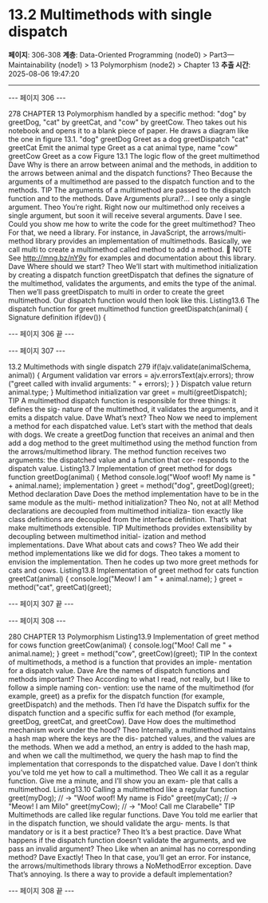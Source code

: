 # 13.2 Multimethods with single dispatch

**페이지**: 306-308
**계층**: Data-Oriented Programming (node0) > Part3—Maintainability (node1) > 13 Polymorphism (node2) > Chapter 13
**추출 시간**: 2025-08-06 19:47:20

---


--- 페이지 306 ---

278 CHAPTER 13 Polymorphism
handled by a specific method: "dog" by greetDog, "cat" by greetCat, and
"cow" by greetCow.
Theo takes out his notebook and opens it to a blank piece of paper. He draws a diagram
like the one in figure 13.1.
"dog" greetDog
Greet as a dog
greetDispatch "cat" greetCat
Emit the animal type Greet as a cat
animal
type, name "cow" greetCow
Greet as a cow
Figure 13.1 The logic flow
of the greet multimethod
Dave Why is there an arrow between animal and the methods, in addition to the
arrows between animal and the dispatch functions?
Theo Because the arguments of a multimethod are passed to the dispatch function
and to the methods.
TIP The arguments of a multimethod are passed to the dispatch function and to the
methods.
Dave Arguments plural?... I see only a single argument.
Theo You’re right. Right now our multimethod only receives a single argument, but
soon it will receive several arguments.
Dave I see. Could you show me how to write the code for the greet multimethod?
Theo For that, we need a library. For instance, in JavaScript, the arrows/multi-
method library provides an implementation of multimethods. Basically, we call
multi to create a multimethod called method to add a method.
 NOTE See http://mng.bz/nY9v for examples and documentation about this library.
Dave Where should we start?
Theo We’ll start with multimethod initialization by creating a dispatch function
greetDispatch that defines the signature of the multimethod, validates the
arguments, and emits the type of the animal. Then we’ll pass greetDispatch
to multi in order to create the greet multimethod. Our dispatch function
would then look like this.
Listing13.6 The dispatch function for greet multimethod
function greetDispatch(animal) {
Signature definition
if(dev()) {

--- 페이지 306 끝 ---


--- 페이지 307 ---

13.2 Multimethods with single dispatch 279
if(!ajv.validate(animalSchema, animal)) {
Argument validation
var errors = ajv.errorsText(ajv.errors);
throw ("greet called with invalid arguments: " + errors);
}
}
Dispatch value
return animal.type;
}
Multimethod
initialization
var greet = multi(greetDispatch);
TIP A multimethod dispatch function is responsible for three things: it defines the sig-
nature of the multimethod, it validates the arguments, and it emits a dispatch value.
Dave What’s next?
Theo Now we need to implement a method for each dispatched value. Let’s start
with the method that deals with dogs. We create a greetDog function that
receives an animal and then add a dog method to the greet multimethod
using the method function from the arrows/multimethod library. The method
function receives two arguments: the dispatched value and a function that cor-
responds to the dispatch value.
Listing13.7 Implementation of greet method for dogs
function greetDog(animal) {
Method
console.log("Woof woof! My name is " + animal.name);
implementation
}
greet = method("dog", greetDog)(greet);
Method declaration
Dave Does the method implementation have to be in the same module as the multi-
method initialization?
Theo No, not at all! Method declarations are decoupled from multimethod initializa-
tion exactly like class definitions are decoupled from the interface definition.
That’s what make multimethods extensible.
TIP Multimethods provides extensibility by decoupling between multimethod initial-
ization and method implementations.
Dave What about cats and cows?
Theo We add their method implementations like we did for dogs.
Theo takes a moment to envision the implementation. Then he codes up two more greet
methods for cats and cows.
Listing13.8 Implementation of greet method for cats
function greetCat(animal) {
console.log("Meow! I am " + animal.name);
}
greet = method("cat", greetCat)(greet);

--- 페이지 307 끝 ---


--- 페이지 308 ---

280 CHAPTER 13 Polymorphism
Listing13.9 Implementation of greet method for cows
function greetCow(animal) {
console.log("Moo! Call me " + animal.name);
}
greet = method("cow", greetCow)(greet);
TIP In the context of multimethods, a method is a function that provides an imple-
mentation for a dispatch value.
Dave Are the names of dispatch functions and methods important?
Theo According to what I read, not really, but I like to follow a simple naming con-
vention: use the name of the multimethod (for example, greet) as a prefix for
the dispatch function (for example, greetDispatch) and the methods. Then
I’d have the Dispatch suffix for the dispatch function and a specific suffix for
each method (for example, greetDog, greetCat, and greetCow).
Dave How does the multimethod mechanism work under the hood?
Theo Internally, a multimethod maintains a hash map where the keys are the dis-
patched values, and the values are the methods. When we add a method, an
entry is added to the hash map, and when we call the multimethod, we query the
hash map to find the implementation that corresponds to the dispatched value.
Dave I don’t think you’ve told me yet how to call a multimethod.
Theo We call it as a regular function. Give me a minute, and I’ll show you an exam-
ple that calls a multimethod.
Listing13.10 Calling a multimethod like a regular function
greet(myDog);
// → "Woof woof! My name is Fido"
greet(myCat);
// → "Meow! I am Milo"
greet(myCow);
// → "Moo! Call me Clarabelle"
TIP Multimethods are called like regular functions.
Dave You told me earlier that in the dispatch function, we should validate the argu-
ments. Is that mandatory or is it a best practice?
Theo It’s a best practice.
Dave What happens if the dispatch function doesn’t validate the arguments, and we
pass an invalid argument?
Theo Like when an animal has no corresponding method?
Dave Exactly!
Theo In that case, you’ll get an error. For instance, the arrows/multimethods library
throws a NoMethodError exception.
Dave That’s annoying. Is there a way to provide a default implementation?

--- 페이지 308 끝 ---
